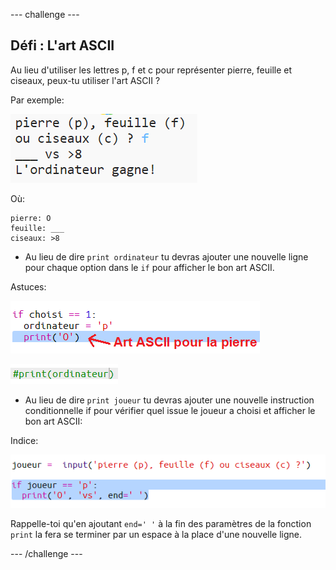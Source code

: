 \--- challenge \---

## Défi : L'art ASCII

Au lieu d'utiliser les lettres p, f et c pour représenter pierre, feuille et ciseaux, peux-tu utiliser l'art ASCII ?

Par exemple:

![capture d'écran](images/rps-ascii-challenge.png)

Où:

    pierre: O
    feuille: ___
    ciseaux: >8
    

+ Au lieu de dire `print ordinateur` tu devras ajouter une nouvelle ligne pour chaque option dans le `if` pour afficher le bon art ASCII. 

Astuces:

![capture d'écran](images/rps-ascii-rock.png)

![capture d'écran](images/rps-comment-computer.png)

+ Au lieu de dire `print joueur` tu devras ajouter une nouvelle instruction conditionnelle if pour vérifier quel issue le joueur a choisi et afficher le bon art ASCII:

Indice:

![capture d'écran](images/rps-player-ascii.png)

Rappelle-toi qu'en ajoutant `end=' '` à la fin des paramètres de la fonction `print` la fera se terminer par un espace à la place d'une nouvelle ligne.

\--- /challenge \---